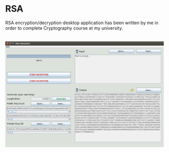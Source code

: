 # RSA
RSA encryption/decryption desktop application has been written by me in order to complete Cryptography course at my university.

<img src="readme_imgs/rsamodule.jpg" vspace="20" />
